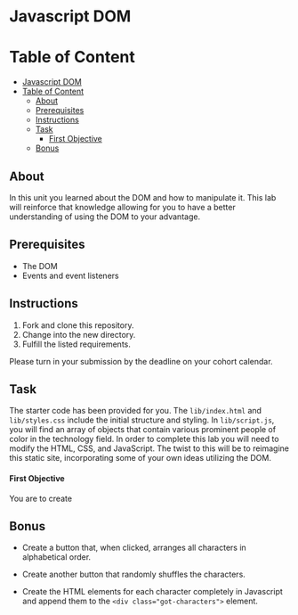 # Javascript DOM

# Table of Content

- [Javascript DOM](#javascript-dom)
- [Table of Content](#table-of-content)
  - [About](#about)
  - [Prerequisites](#prerequisites)
  - [Instructions](#instructions)
  - [Task](#task)
      - [First Objective](#first-objective)
  - [Bonus](#bonus)


## About

In this unit you learned about the DOM and how to manipulate it. This lab will reinforce that knowledge allowing for you to have a better understanding of using the DOM to your advantage.

## Prerequisites

- The DOM
- Events and event listeners

## Instructions

1. Fork and clone this repository.
2. Change into the new directory.
3. Fulfill the listed requirements.

Please turn in your submission by the deadline on your cohort calendar.

## Task

The starter code has been provided for you. The `lib/index.html` and `lib/styles.css` include the initial structure and styling. In `lib/script.js`, you will find an array of objects that contain various prominent people of color in the technology field. In order to complete this lab you will need to modify the HTML, CSS, and JavaScript. The twist to this will be to reimagine this static site, incorporating some of your own ideas utilizing the DOM.

#### First Objective 
You are to create 

## Bonus

- Create a button that, when clicked, arranges all characters in alphabetical
  order.

- Create another button that randomly shuffles the characters.

- Create the HTML elements for each character completely in Javascript and
  append them to the `<div class="got-characters">` element.


